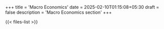 +++
title = 'Macro Economics'
date = 2025-02-10T01:15:08+05:30
draft = false
description = 'Macro Economics section'
+++

{{< files-list >}}
